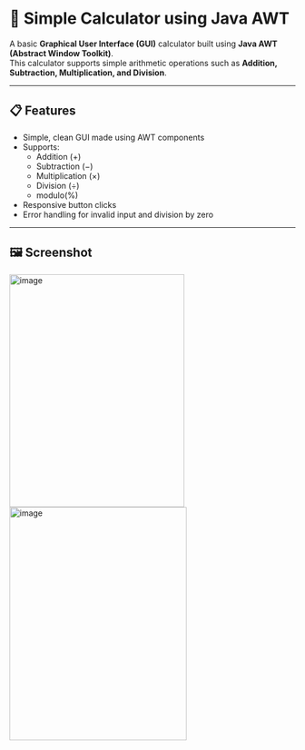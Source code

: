 # 🧮 Simple Calculator using Java AWT

A basic **Graphical User Interface (GUI)** calculator built using **Java AWT (Abstract Window Toolkit)**.  
This calculator supports simple arithmetic operations such as **Addition, Subtraction, Multiplication, and Division**.

---

## 📋 Features

- Simple, clean GUI made using AWT components  
- Supports:
  - Addition (+)
  - Subtraction (−)
  - Multiplication (×)
  - Division (÷)
  - modulo(%)
- Responsive button clicks
- Error handling for invalid input and division by zero

---

## 🖼️ Screenshot

<img width="308" height="410" alt="image" src="https://github.com/user-attachments/assets/65ec765d-8883-472c-8143-faac1517f612" />
<img width="312" height="411" alt="image" src="https://github.com/user-attachments/assets/f31dd7a4-36b0-4e42-b5a7-10a94f923f79" />


